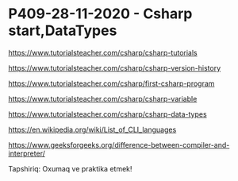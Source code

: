 # P409-28-11-2020 - Csharp start,DataTypes

https://www.tutorialsteacher.com/csharp/csharp-tutorials

https://www.tutorialsteacher.com/csharp/csharp-version-history

https://www.tutorialsteacher.com/csharp/first-csharp-program

https://www.tutorialsteacher.com/csharp/csharp-variable

https://www.tutorialsteacher.com/csharp/csharp-data-types

https://en.wikipedia.org/wiki/List_of_CLI_languages

https://www.geeksforgeeks.org/difference-between-compiler-and-interpreter/

Tapshiriq:
Oxumaq ve praktika etmek!
